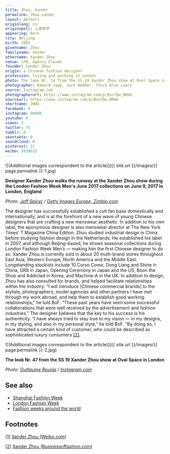 ```yaml
---
title: Zhou, Xander
permalink: zhou-xander
layout: default
originlang: Cn.
originspell: 人周祥宇
appearing: Born
city: Beijing
birth: 1982
givenname: Zhou
familyname: Xander
othername: Xander Zhou
venue: LFW, Agency Eleven
founder: Xander Zhou
origin: a Chinese fashion designer
profession: living and working in London
photo: The look Nr. 14 from the SS 19 Xander Zhou show at Oval Space in London
photographer: Edward Japp, Jack Webber, Chuck Blue Lowry
source: Instagram.com
photographerurl: https://www.instagram.com/p/Bsn7Qw_BRmk
sourceurl: https://www.instagram.com/p/Bsn7Qw_BRmk
shortname: ZHOU
facebook: 0
instagram: 98900
youtube: 0
vimeo: 5
twitter: 75
tumblr: 0
vkontakte: 0
soundcloud: 0
pinterest: 22
weibo: 2038612
---
```


<!---
To edit top block see
icon "Meta Data"
on right menu
Full edit instructions
indexmod.gq/edit
-->

![(Additional images correspondent to the article)]({{ site.url }}/images/{{ page.permalink }}-1.jpg)

**Designer Xander Zhou walks the runway at the Xander Zhou show during the London Fashion Week Men's June 2017 collections on June 9, 2017 in London, England**

*Photo: [Jeff Spicer](http://www.zimbio.com/photos/Xander+Zhou/Xander+Zhou+Runway+LFWM+June+2017/Im7OTOd_Byd) / [Getty Images Europe, Zimbio.com](http://www.zimbio.com/photos/Xander+Zhou/Xander+Zhou+Runway+LFWM+June+2017/Im7OTOd_Byd)*


The designer has successfully established a cult fan base domestically and internationally, and is at the forefront of a new wave of young Chinese designers that are crafting a new menswear aesthetic. In addition to his own label, the eponymous designer is also menswear director at The New York Times’ T Magazine China Edition. Zhou studied industrial design in China before studying fashion design in the Netherlands. He established his label in 2007, and although Beijing-based, he shows seasonal collections during London Fashion Week Men’s — making him the first Chinese designer to do so. Xander Zhou is currently sold in about 20 multi-brand stores throughout East Asia, Western Europe, North America and the Middle East. Longstanding stockists include 10 Corso Como, Dong Liang and Shine in China, GR8 in Japan, Opening Ceremony in Japan and the US, Boon the Shop and Addicted in Korea, and Machine-A in the UK. In addition to design, Zhou has also consulted for brands, and helped facilitate relationships within the industry: “I will introduce [Chinese commercial brands] to the stylists, photographers, model agencies and other partners I have met through my work abroad, and help them to establish good working relationships,” he told BoF. “These past years have seen some successful collaborations that were well received by the advertisement and fashion industries.” The designer believes that the key to his success is his authenticity. “I have always tried to stay true to my vision — in my designs, in my styling, and also in my personal style,” he told BoF. “By doing so, I have attracted a certain kind of customer, who could be described as sophisticated luxury consumers <span id="a2">[\[2\]](#f2)</span>.

![(Additional images correspondent to the article)]({{ site.url }}/images/{{ page.permalink }}-2.jpg)

**The look Nr. 47 from the SS 19 Xander Zhou show at Oval Space in London**

*Photo: [Guillaume Roujas](https://www.instagram.com/guillaumeroujas) / [Instagram.com](https://www.instagram.com/p/BsVNgQNBP0K/)*

## See also

+ [Shanghai Fashion Week](shanghai-fashion-week)
+ [London Fashion Week](london-fashion-week)
+ [Fashion weeks around the world](fashion-weeks-around-the-world)

## Footnotes

[[1]](#a1) <span id="f1"></span> [Xander Zhou (Weibo.com)](https://www.weibo.com/xanderzhou?nick=XanderZhou&is_hot=1)

[[2]](#a2) <span id="f2"></span> [Xander Zhou (Businessoffashion.com)](https://www.businessoffashion.com/community/people/xander-zhou-1)
